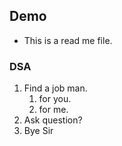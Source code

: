 ## Demo 
- This is a read me file.
### DSA 
1. Find a job man.
   1. for you.
   2. for me.
2. Ask question?
3. Bye Sir

